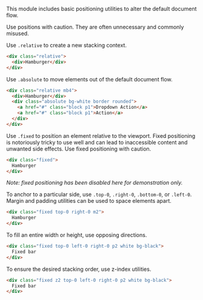 
This module includes basic positioning utilities to alter the default document flow.

<p class="red">Use positions with caution. They are often unnecessary and commonly misused.</p>

Use `.relative` to create a new stacking context.

```html
<div class="relative">
  <div>Hamburger</div>
</div>
```

Use `.absolute` to move elements out of the default document flow.

```html
<div class="relative mb4">
  <div>Hamburger</div>
  <div class="absolute bg-white border rounded">
    <a href="#" class="block p1">Dropdown Action</a>
    <a href="#" class="block p1">Action</a>
  </div>
</div>
```

Use `.fixed` to position an element relative to the viewport. Fixed positioning is notoriously tricky to use well and can lead to inaccessible content and unwanted side effects. Use fixed positioning with caution.

```html
<div class="fixed">
  Hamburger
</div>
```

*Note: fixed positioning has been disabled here for demonstration only.*

To anchor to a particular side, use `.top-0`, `.right-0`, `.bottom-0`, or `.left-0`. Margin and padding utilities can be used to space elements apart.

```html
<div class="fixed top-0 right-0 m2">
  Hamburger
</div>
```

To fill an entire width or height, use opposing directions.

```html
<div class="fixed top-0 left-0 right-0 p2 white bg-black">
  Fixed bar
</div>
```

To ensure the desired stacking order, use z-index utilities.

```html
<div class="fixed z2 top-0 left-0 right-0 p2 white bg-black">
  Fixed bar
</div>
```
